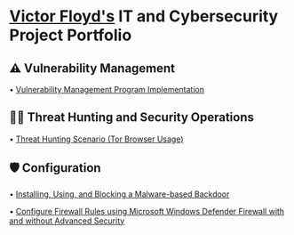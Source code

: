  # [Victor Floyd's](https://www.linkedin.com/in/victorfloyd) IT and Cybersecurity Project Portfolio


 <h2>⚠️ Vulnerability Management</h2>
 
 • [Vulnerability Management Program Implementation](https://github.com/Victor-Floyd/vulnerability-management-program)

<h2>🕵️‍♂️ Threat Hunting and Security Operations</h2>

• [Threat Hunting Scenario (Tor Browser Usage)](https://github.com/Victor-Floyd/threat-hunting-scenario-tor-browser/blob/main/README.md)


<h2>🛡️ Configuration </h2>

• [Installing, Using, and Blocking a Malware-based Backdoor](https://github.com/Victor-Floyd/backdoor)

• [Configure Firewall Rules using Microsoft Windows Defender Firewall with and without Advanced Security](https://github.com/Victor-Floyd/Microsoft_Defender-Firewall)
 



